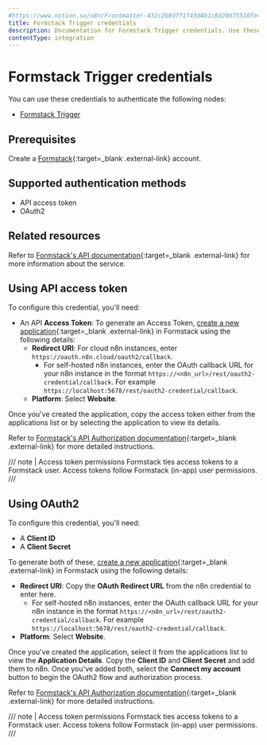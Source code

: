 ```yaml
---
#https://www.notion.so/n8n/Frontmatter-432c2b8dff1f43d4b1c8d20075510fe4
title: Formstack Trigger credentials
description: Documentation for Formstack Trigger credentials. Use these credentials to authenticate Formstack Trigger in n8n, a workflow automation platform.
contentType: integration
---
```


# Formstack Trigger credentials

You can use these credentials to authenticate the following nodes:

- [Formstack Trigger](/integrations/builtin/trigger-nodes/n8n-nodes-base.formstacktrigger/)

## Prerequisites

Create a [Formstack](https://www.formstack.com/){:target=_blank .external-link} account.

## Supported authentication methods

- API access token
- OAuth2

## Related resources

Refer to [Formstack's API documentation](https://developers.formstack.com/reference/api-overview){:target=_blank .external-link} for more information about the service.

## Using API access token

To configure this credential, you'll need:

- An API **Access Token**: To generate an Access Token, [create a new application](https://www.formstack.com/admin/apiKey/main){:target=_blank .external-link} in Formstack using the following details:
    * **Redirect URI**: For cloud n8n instances, enter `https://oauth.n8n.cloud/oauth2/callback`.
        - For self-hosted n8n instances, enter the OAuth callback URL for your n8n instance in the format `https://<n8n_url>/rest/oauth2-credential/callback`. For example `https://localhost:5678/rest/oauth2-credential/callback`.
    * **Platform**: Select **Website**.

Once you've created the application, copy the access token either from the applications list or by selecting the application to view its details.

Refer to [Formstack's API Authorization documentation](https://developers.formstack.com/reference/api-overview#obtaining-an-api-key-oauth2-access-token){:target=_blank .external-link} for more detailed instructions.

/// note | Access token permissions
Formstack ties access tokens to a Formstack user. Access tokens follow Formstack (in-app) user permissions.
///

## Using OAuth2

To configure this credential, you'll need:

- A **Client ID**
- A **Client Secret**

To generate both of these, [create a new application](https://www.formstack.com/admin/apiKey/main){:target=_blank .external-link} in Formstack using the following details:

- **Redirect URI**: Copy the **OAuth Redirect URL** from the n8n credential to enter here.
    - For self-hosted n8n instances, enter the OAuth callback URL for your n8n instance in the format `https://<n8n_url>/rest/oauth2-credential/callback`. For example `https://localhost:5678/rest/oauth2-credential/callback`.
- **Platform**: Select **Website**.

Once you've created the application, select it from the applications list to view the **Application Details**. Copy the **Client ID** and **Client Secret** and add them to n8n. Once you've added both, select the **Connect my account** button to begin the OAuth2 flow and authorization process.

Refer to [Formstack's API Authorization documentation](https://developers.formstack.com/reference/api-overview#obtaining-an-api-key-oauth2-access-token){:target=_blank .external-link} for more detailed instructions.

/// note | Access token permissions
Formstack ties access tokens to a Formstack user. Access tokens follow Formstack (in-app) user permissions.
///

